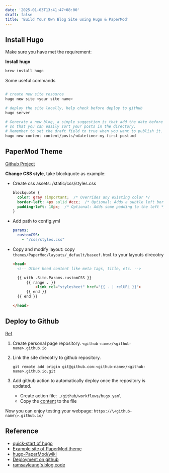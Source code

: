 ```yaml
---
date: '2025-01-03T13:41:47+08:00'
draft: false
title: 'Build Your Own Blog Site using Hugo & PaperMod'
---
```


## Install Hugo

Make sure you have met the requirement:

**Install hugo**

```sh
brew install hugo
```

Some useful commands

```sh

# create new site resource
hugo new site <your site name>

# deploy the site locally, help check before deploy to github
hugo server

# Generate a new blog, a simple suggestion is that add the date before your file name,
# so that you can easily sort your posts in the directory.
# Remember to set the draft field to true when you want to publish it.
hugo new content content/posts/<datetime>-my-first-post.md

```

## PaperMod Theme

[Github Project](https://github.com/adityatelange/hugo-PaperMod)

**Change CSS style**,  take blockquote as example:

- Create css assets: /static/css/styles.css
  ```css
  blockquote {
    color: gray !important;  /* Overrides any existing color */
    border-left: 4px solid #ccc;  /* Optional: Adds a subtle left border */
    padding-left: 10px;  /* Optional: Adds some padding to the left */
  }
  ```
- Add path to config.yml
  ```yml
  params:
    customCSS:
      - "/css/styles.css"
  ```
- Copy and modify layout: copy `themes/PaperMod/layouts/_default/baseof.html` to your layouts direcotry
  ```html
  <head>
    <!-- Other head content like meta tags, title, etc. -->

    {{ with .Site.Params.customCSS }}
        {{ range . }}
            <link rel="stylesheet" href="{{ . | relURL }}">
        {{ end }}
    {{ end }}

  </head>
  ```

## Deploy to Github

[Ref](https://gohugo.io/hosting-and-deployment/hosting-on-github/)

1. Create personal page repository. `<github-name>/<github-name>.github.io`

2. Link the site direcotry to github repository.

    `git remote add origin git@github.com:<github-name>/<github-name>.github.io.git`

3. Add github action to automatically deploy once the repository is updated.

   - Create action file: `./github/workflows/hugo.yaml`
   - Copy the [content](https://github.com/Genie-Liu/Genie-Liu.github.io/blob/main/.github/workflows/hugo.yaml) to the file

Now you can enjoy testing your webpage: `https://\<github-name\>.github.io/`

## Reference

- [quick-start of hugo](https://gohugo.io/getting-started/quick-start/)
- [Example site of PaperMod theme](https://adityatelange.github.io/hugo-PaperMod/)
- [hugo-PaperMod/wiki](https://github.com/adityatelange/hugo-PaperMod/wiki)
- [Deployment on github](https://gohugo.io/hosting-and-deployment/hosting-on-github/)
- [ramsayleung's blog code](https://github.com/ramsayleung/ramsayleung.github.io)
